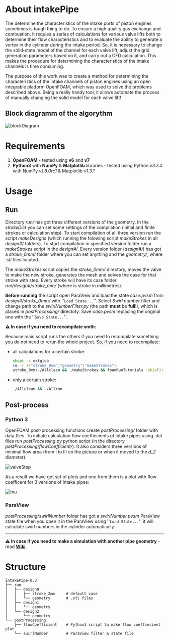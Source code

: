 # About intakePipe
The determine the characteristics of the intake ports of piston engines
sometimes is tough thing to do. To ensure a high quality gas exchange and
combustion, it requies a series of calculations for various valve lifts both
to determine their flow characteristics and to evaluate the ability to generate
a vortex in the cylinder during the intake period. So, it is necessary to
change the solid-state model of the channel for each valve lift, adjust the
grid generation parameters based on it, and carry out a CFD calculation. This
makes the procedure for determining the characteristics of the intake channels
is time consuming.

The purpose of this work was to create a method for determining the
characteristics of the intake channels of piston engines using an open
integrable platform OpenFOAM, which was used to solve the problems described
above. Being a really handy tool, it allows automate the process of manually
changing the solid model for each valve lift!

## Block diagramm of the algorythm
![blockDiagram](https://github.com/StasF1/intakePipe/wiki/src/images/blockDiagram-0.2.png)

# Requirements
1. **OpenFOAM** - tested using **v6** and **v7**
1. **Python3** with **NumPy** & **Matplotlib** libraries - tested using Python
    *v3.7.4* with NumPy *v1.8.0rc1* & Matplotlib *v1.3.1*


# Usage
## Run
Directory *run/* has got three different versions of the geometry. In the
*strokeDict* you can set some settings of the compilation (initial and finite
strokes or calculation step). To start compilation of all three version run the
script *makeDesigns* (which running the folowing script *makeStrokes* in all
*design#/* folders). To start compilation in specified version folder run a
*makeStrokes* script in the *design#/*. Every version folder (*design#/*) has
got a *stroke_0mm/* folder where you can set anything and the *geometry/*,
where *.stl* files located.

The *makeStrokes* script copies the *stroke_0mm/* directory, moves the valve to
make the new stroke, generates the mesh and solves the case for that stroke with
step. Every stroke will have its case folder *run/design#/stroke_<stroke>mm/*
(where <stroke> is stroke in millimetres).

**Before running** the script open ParaView and load the state *case.pvsm* from
*design#/stroke_0mm/* with ''`Load State...`''. Select *Swirl number* filter
and change path to the *swirlNumberFilter.py* (the path **must** be **full**!),
which is placed in *postProcessing/* directoty. Save *case.pvsm* replacing the
original one with the ''`Save State...`''.

**⚠ In case if you need to recompilate smth**:

Because main script runs the others if you need to recompilate something you do
not need to rerun the whole project. So, if you need to recompilate:
- all calculations for a certain stroke:
    ```bash
    shopt -s extglob
    rm -r !("stroke_0mm"|"geometry"|"makeStrokes")
    stroke_0mm/./Allclean && ./makeStrokes && foamRunTutorials -skipFirst
    ```
- only a certain stroke:
    ```bash
    ./Allclean && ./Allrun
    ```

## Post-process
### Python 3
OpenFOAM post-processing functions create _postProcessing/_ folder with data
files. To initiate calculation flow coeffiecients of intake pipes using .dat
files run *postProcessing.py* python script (in the directory
*postProcessing/flowCoefficient/*). It also considers three versions of minimal
flow area (from I to III on the picture or when it moved to the *d_2* diameter).

![valveStep](https://github.com/StasF1/intakePipe/wiki/src/images/valveStep.png)

As a result we have got set of plots and one from them is a plot with flow
coefficent for 3 versions of intake pipes:

![mu](https://github.com/StasF1/intakePipe/wiki/src/images/mu.png)

### ParaView
_postProcessing/swirlNumber_ folder has got a *swirlNumber.pvsm* ParaView state
file when you open it in the ParaView using ''`Load State...`'' it will
calculate swirl numbers in the cylinder automatically.

---
⚠ **In case if you need to make a simulation with another pipe geometry** -
read [**Wiki**](https://github.com/StasF1/intakePipe/wiki/Home).


# Structure
```gitignore
intakePipe-0.3
├── run
│   ├── design0
│   │   ├── stroke_2mm     # default case
│   │   └── geometry       # .stl files
│   ├── design1
│   │   └── geometry
│   └── design2
│       └── geometry
└── postProcessing
    ├── flowCoefficient    # Python3 script to make flow coeffiecient plot
    └── swirlNumber        # ParaView filter & state file
```